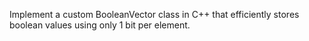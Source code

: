 Implement a custom BooleanVector class in C++ that efficiently stores boolean values using only 1 bit per element.

